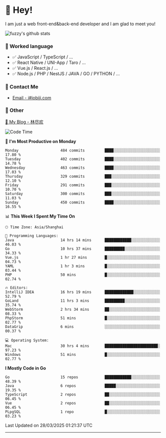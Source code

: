 # 👋 Hey!

I am just a web front-end&back-end developer and I am glad to meet you!

![fuzzy's github stats](https://github-readme-stats.vercel.app/api?username=JaydenForYou&&show_icons=true&&title_color=1abc9c&&icon_color=1abc9c)


### 📝 Worked language

- ✅ JavaScript / TypeScript / ...
- ✅ React Native / UNI-App / Taro / ...
- ✅ Vue.js / React.js / ...
- ✅ Node.js / PHP / NestJS / JAVA / GO / PYTHON / ...

### 📮 Contact Me

- [Email - i#iobiji.com](mailto:i@iobiji.com)


### 🤪 Other

[📌 My Blog - 林尽欢](https://iobiji.com)

<!--START_SECTION:waka-->
![Code Time](http://img.shields.io/badge/Code%20Time-1%2C625%20hrs%202%20mins-blue)

📅 **I'm Most Productive on Monday** 

```text
Monday                   484 commits         ████░░░░░░░░░░░░░░░░░░░░░   17.80 % 
Tuesday                  402 commits         ████░░░░░░░░░░░░░░░░░░░░░   14.78 % 
Wednesday                463 commits         ████░░░░░░░░░░░░░░░░░░░░░   17.03 % 
Thursday                 329 commits         ███░░░░░░░░░░░░░░░░░░░░░░   12.10 % 
Friday                   291 commits         ███░░░░░░░░░░░░░░░░░░░░░░   10.70 % 
Saturday                 300 commits         ███░░░░░░░░░░░░░░░░░░░░░░   11.03 % 
Sunday                   450 commits         ████░░░░░░░░░░░░░░░░░░░░░   16.55 % 
```


📊 **This Week I Spent My Time On** 

```text
🕑︎ Time Zone: Asia/Shanghai

💬 Programming Languages: 
Java                     14 hrs 14 mins      ████████████░░░░░░░░░░░░░   46.03 % 
Go                       10 hrs 37 mins      █████████░░░░░░░░░░░░░░░░   34.33 % 
Vue.js                   1 hr 27 mins        █░░░░░░░░░░░░░░░░░░░░░░░░   04.73 % 
YAML                     1 hr 3 mins         █░░░░░░░░░░░░░░░░░░░░░░░░   03.44 % 
PHP                      50 mins             █░░░░░░░░░░░░░░░░░░░░░░░░   02.74 % 

🔥 Editors: 
IntelliJ IDEA            16 hrs 19 mins      █████████████░░░░░░░░░░░░   52.79 % 
GoLand                   11 hrs 3 mins       █████████░░░░░░░░░░░░░░░░   35.74 % 
WebStorm                 2 hrs 34 mins       ██░░░░░░░░░░░░░░░░░░░░░░░   08.33 % 
PhpStorm                 51 mins             █░░░░░░░░░░░░░░░░░░░░░░░░   02.77 % 
DataGrip                 6 mins              ░░░░░░░░░░░░░░░░░░░░░░░░░   00.37 % 

💻 Operating System: 
Mac                      30 hrs 4 mins       ████████████████████████░   97.23 % 
Windows                  51 mins             █░░░░░░░░░░░░░░░░░░░░░░░░   02.77 % 
```

**I Mostly Code in Go** 

```text
Go                       15 repos            ████████████░░░░░░░░░░░░░   48.39 % 
Java                     6 repos             █████░░░░░░░░░░░░░░░░░░░░   19.35 % 
TypeScript               2 repos             ██░░░░░░░░░░░░░░░░░░░░░░░   06.45 % 
Vue                      2 repos             ██░░░░░░░░░░░░░░░░░░░░░░░   06.45 % 
PLpgSQL                  1 repo              █░░░░░░░░░░░░░░░░░░░░░░░░   03.23 % 
```




 Last Updated on 28/03/2025 01:21:37 UTC
<!--END_SECTION:waka-->
---
